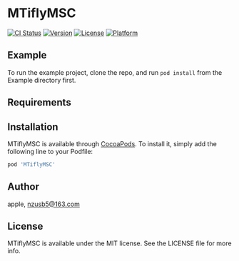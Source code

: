 # MTiflyMSC

[![CI Status](https://img.shields.io/travis/apple/MTiflyMSC.svg?style=flat)](https://travis-ci.org/apple/MTiflyMSC)
[![Version](https://img.shields.io/cocoapods/v/MTiflyMSC.svg?style=flat)](https://cocoapods.org/pods/MTiflyMSC)
[![License](https://img.shields.io/cocoapods/l/MTiflyMSC.svg?style=flat)](https://cocoapods.org/pods/MTiflyMSC)
[![Platform](https://img.shields.io/cocoapods/p/MTiflyMSC.svg?style=flat)](https://cocoapods.org/pods/MTiflyMSC)

## Example

To run the example project, clone the repo, and run `pod install` from the Example directory first.

## Requirements

## Installation

MTiflyMSC is available through [CocoaPods](https://cocoapods.org). To install
it, simply add the following line to your Podfile:

```ruby
pod 'MTiflyMSC'
```

## Author

apple, nzusb5@163.com

## License

MTiflyMSC is available under the MIT license. See the LICENSE file for more info.
